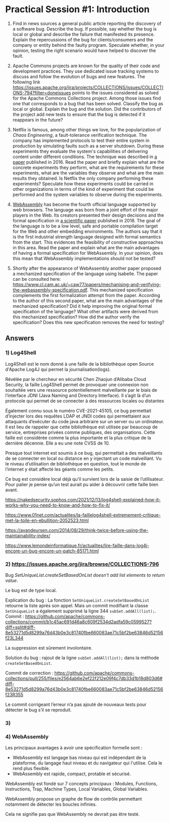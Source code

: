 # Practical Session #1: Introduction

1. Find in news sources a general public article reporting the discovery of a software bug. Describe the bug. If possible, say whether the bug is local or global and describe the failure that manifested its presence. Explain the repercussions of the bug for clients/consumers and the company or entity behind the faulty program. Speculate whether, in your opinion, testing the right scenario would have helped to discover the fault.

2. Apache Commons projects are known for the quality of their code and development practices. They use dedicated issue tracking systems to discuss and follow the evolution of bugs and new features. The following link https://issues.apache.org/jira/projects/COLLECTIONS/issues/COLLECTIONS-794?filter=doneissues points to the issues considered as solved for the Apache Commons Collections project. Among those issues find one that corresponds to a bug that has been solved. Classify the bug as local or global. Explain the bug and the solution. Did the contributors of the project add new tests to ensure that the bug is detected if it reappears in the future?

3. Netflix is famous, among other things we love, for the popularization of *Chaos Engineering*, a fault-tolerance verification technique. The company has implemented protocols to test their entire system in production by simulating faults such as a server shutdown. During these experiments they evaluate the system's capabilities of delivering content under different conditions. The technique was described in [a paper](https://arxiv.org/ftp/arxiv/papers/1702/1702.05843.pdf) published in 2016. Read the paper and briefly explain what are the concrete experiments they perform, what are the requirements for these experiments, what are the variables they observe and what are the main results they obtained. Is Netflix the only company performing these experiments? Speculate how these experiments could be carried in other organizations in terms of the kind of experiment that could be performed and the system variables to observe during the experiments.

4. [WebAssembly](https://webassembly.org/) has become the fourth official language supported by web browsers. The language was born from a joint effort of the major players in the Web. Its creators presented their design decisions and the formal specification in [a scientific paper](https://people.mpi-sws.org/~rossberg/papers/Haas,%20Rossberg,%20Schuff,%20Titzer,%20Gohman,%20Wagner,%20Zakai,%20Bastien,%20Holman%20-%20Bringing%20the%20Web%20up%20to%20Speed%20with%20WebAssembly.pdf) published in 2018. The goal of the language is to be a low level, safe and portable compilation target for the Web and other embedding environments. The authors say that it is the first industrial strength language designed with formal semantics from the start. This evidences the feasibility of constructive approaches in this area. Read the paper and explain what are the main advantages of having a formal specification for WebAssembly. In your opinion, does this mean that WebAssembly implementations should not be tested? 

5.  Shortly after the appearance of WebAssembly another paper proposed a mechanized specification of the language using Isabelle. The paper can be consulted here: https://www.cl.cam.ac.uk/~caw77/papers/mechanising-and-verifying-the-webassembly-specification.pdf. This mechanized specification complements the first formalization attempt from the paper. According to the author of this second paper, what are the main advantages of the mechanized specification? Did it help improving the original formal specification of the language? What other artifacts were derived from this mechanized specification? How did the author verify the specification? Does this new specification removes the need for testing?

## Answers


### 1) Log4Shell 

Log4Shell est le nom donné à une faille de la bibliothèque open Source d'Apache Log4J qui permet la journalisation(logs).  

Révélée par le chercheur en sécurité Chen Zhaojun d’Alibaba Cloud Security, la faille Log4Shell permet de provoquer une connexion non souhaitée vers une ressource potentiellement malveillante par le biais de l’interface JDNI (Java Naming and Directory Interface). Il s’agit là d’un protocole qui permet de se connecter à des ressources locales ou distantes  

Également connu sous le numéro CVE-2021-45105, ce bug permettait d’injecter lors des requêtes LDAP et JNDI codes qui permettaient aux attaquants d’exécuter du code java arbitraire sur un server ou un ordinateur. Il est lieu de rappeler que cette bibliothèque est utilisée par beaucoup de service, entreprises privées comme publiques, des organisations. Cette faille est considérée comme la plus importante et la plus critique de la dernière décennie. Elle a eu une note CVSS de 10. 

Presque tout internet est soumis à ce bug, qui permettait a des malveillants de se connecter en local ou distance en y injectant un code malveillant. Vu le niveau d’utilisation de bibliothèque en question, tout le monde de l’internet y était affecté les géants comme les petits. 

Ce bug est considère local déjà qu’il survient lors de la saisie de l’utilisateur. Pour palier je pense qu’un test aurait pu aider à découvrir cette faille bien avant. 

https://nakedsecurity.sophos.com/2021/12/13/log4shell-explained-how-it-works-why-you-need-to-know-and-how-to-fix-it/ 

https://www.01net.com/actualites/la-faillelog4shell-extremement-critique-met-la-toile-en-ebullition-2052523.html 

https://avandeursen.com/2014/08/29/think-twice-before-using-the-maintainability-index/ 

https://www.lemondeinformatique.fr/actualites/lire-faille-dans-log4j-encore-un-bug-encore-un-patch-85171.html 


### 2) https://issues.apache.org/jira/browse/COLLECTIONS-796  

Bug *SetUniqueList.createSetBasedOnList doesn't add list elements to return value*. 

Le bug est de type local.  

Explication du bug : La fonction `SetUniqueList.createSetBasedOnList` retourne la liste après son appel. Mais un commit modifiant la classe `SetUniqueList` a également supprimé la ligne 344 `subSet.addAll(list);`. Commit : https://github.com/apache/commons-collections/commit/b1c45ac691d46a8c609f2534d2adfa59c0599527?diff=split#diff-8e53271d5d8299a76d43b0e3c81740fbe660083ae71c5bf2be63846d52156f23L344  

La suppression est sûrement involontaire. 

Solution du bug : rajout de la ligne `subSet.addAll(list);` dans la méthode `createSetBasedOnList`.

Commit de correction : https://github.com/apache/commons-collections/pull/255/files/e2564ab6e2ef22f212e09f4c7db33d1b18d803d6#diff-8e53271d5d8299a76d43b0e3c81740fbe660083ae71c5bf2be63846d52156f23R355  

Le commit corrigeant l’erreur n’a pas ajouté de nouveaux tests pour détecter le bug s’il se reproduit. 

### 3) 



### 4) WebAssembly  

Les principaux avantages à avoir une spécification formelle sont :  
- WebAssembly est langage bas niveau qui est indépendant de la plateforme, du langage haut niveau et du navigateur qui l'utilise. Cela le rend plus flexible. 
- WebAssembly est rapide, compact, protable et sécurisé.

WebAssembly est fondé sur 7 concepts principaux : Modules, Functions, Instructions, Trap, Machine Types, Local Variables, Global Variables.

WebAssembly propose un graphe de flow de contrôle permettant notamment de détecter les boucles infinies. 

Cela ne signifie pas que WebAssembly ne devrait pas être testé. 
